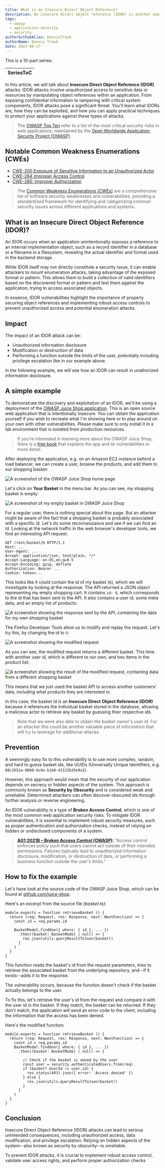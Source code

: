 ```yaml
---
title: What is an Insecure Direct Object Reference?
description: An insecure direct object reference (IDOR) is another one of the OWASP Top 10 vulnerabilities. This article explains what it is and demonstrates a way to mitigate the risk.
tags:
  - owasp
  - application-security
  - security
authorGithubAlias: DennisTraub
authorName: Dennis Traub
date: 2022-06-27
---
```

This is a 10-part series:

| SeriesToC |
|-----------|

In this article, we will talk about **Insecure Direct Object Reference (IDOR)** attacks. IDOR attacks involve unauthorized access to sensitive data or resources by manipulating object references within an application. From exposing confidential information to tampering with critical system components, IDOR attacks pose a significant threat. You'll learn what IDORs are, how they can be exploited, and how you can apply practical techniques to protect your applications against these types of attacks.

> The [OWASP Top Ten](https://owasp.org/www-project-top-ten/) refer to a list of the most critical security risks in web applications, maintained by the [Open Worldwide Application Security Project (OWASP)](https://owasp.org/).

## Notable Common Weakness Enumerations (CWEs)

- [CWE-200 Exposure of Sensitive Information to an Unauthorized Actor](https://cwe.mitre.org/data/definitions/200.html)
- [CWE-284 Improper Access Control](https://cwe.mitre.org/data/definitions/284.html)
- [CWE-285: Improper Authorization](https://cwe.mitre.org/data/definitions/285.html)

> The [Common Weakness Enumerations (CWEs)](https://cwe.mitre.org/data/index.html) are a comprehensive list of software security weaknesses and vulnerabilities, providing a standardized framework for identifying and categorizing common security issues across different applications and systems.

## What is an Insecure Direct Object Reference (IDOR)?

An IDOR occurs when an application unintentionally exposes a reference to an internal implementation object, such as a record identifier in a database or a filename in a filesystem, revealing the actual identifier and format used in the backend storage.

While IDOR itself may not directly constitute a security issue, it can enable attackers to mount enumeration attacks, taking advantage of the exposed format or pattern. This allows them to build a collection of valid identifiers based on the discovered format or pattern and test them against the application, trying to access associated objects. 

In essence, IDOR vulnerabilities highlight the importance of properly securing object references and implementing robust access controls to prevent unauthorized access and potential enumeration attacks.

## Impact

The impact of an IDOR attack can be:
- Unauthorized information disclosure
- Modification or destruction of data
- Performing a function outside the limits of the user, potentially including privilege escalation like in our example above.

In the following example, we will see how an IDOR can result in unathorized information dsiclosure.

## A simple example

To demonstrate the discovery and exploitation of an IDOR, we'll be using a deployment of the [OWASP Juice Shop application](https://owasp.org/www-project-juice-shop/). This is an open source web application that is intentionally insecure. You can obtain the application yourself if you wish to recreate what I'm showing here or to play around on your own with other vulnerabilities. Please make sure to only install it in a lab environment that is isolated from production resources.

> If you're interested in learning more about the OWASP Juice Shop, there is a [free book](https://pwning.owasp-juice.shop/) that explains the app and its vulnerabilities in more detail.

After deploying the application, e.g. on an Amazon EC2 instance behind a load balancer, we can create a user, browse the products, and add them to our shopping basket:

![A screenshot of the OWASP Juice Shop home page](images/juice-shop-home.png)

Let's click on **Your Basket** in the menu bar. As you can see, my shopping basket is empty:

![A screenshot of my empty basket in OWASP Juice Shop](images/juice-shop-basket.png)

For a regular user, there is nothing special about this page. But an attacker might be aware of the fact that a shopping basket is probably associated with a specific id. Let's do some reconnaissance and see if we can find an id. Looking at the network traffic in the web browser's developer tools, we find an interesting API request: 

```
GET /rest/basket/6 HTTP/1.1
Host: ...
User-Agent: ...
Accept: application/json, text/plain, */*
Accept-Language: en-US,en;q=0.5
Accept-Encoding: gzip, deflate
Authorization: Bearer ...
Cookie: token=...
```

This looks like it could contain the id of my basket (`6`), which we will investigate by looking at the response. The API returned a JSON object representing my empty shopping cart. It contains `id: 6`, which corresponds to the id that has been sent to the API. It also contains a user id, some meta data, and an empty list of products:

![A screenshot showing the response sent by the API, containing the data for my own shopping basket](images/developer-tools-response-01.png)

The Firefox Developer Tools allow us to modify and replay the request. Let's try this, by changing the id to `5`:

![A screenshot showing the modified request](images/developer-tools-modify-request.png)

As you can see, the modified request returns a different basket. This time with another user id, which is different to our own, and two items in the product list:

![A screenshot showing the result of the modified request, containing data from a different shopping basket](images/developer-tools-modified-request.png)

This means that we just used the basket API to access another customers' data, including what products they are interested in.

In this case, the basket id is an **Insecure Direct Object Reference (IDOR)** because it references the individual basket stored in the database, allowing a malicious actor to retrieve any basket by guessing their respective ids.

> Note that we were also able to obtain the basket owner's user id. For an attacker this could be another valuable piece of information that will try to leverage for additional attacks.

## Prevention

A seemingly easy fix to this vulnerability is to use more complex, random, and hard to guess basket ids, like UUIDs (Universally Unique Identifiers, e.g. `88c2652a-8080-4c9e-b1b0-42122b35e9a1`).

However, this approach would mean that the security of our application depends on secrecy or hidden aspects of the system. This approach is commonly known as **Security by Obscurity** and is considered weak and unreliable. Determined attackers can often discover obscured ids through further analysis or reverse engineering. 

An IDOR vulnerability is a type of **Broken Access Control**, which is one of the most common web application security risks. To mitigate IDOR vulnerabilities, it is essential to implement robust security measures, such as proper authentication and authorization checks, instead of relying on hidden or undisclosed components of a system.

> **[A01:2021B – Broken Access Control (OWASP)](https://owasp.org/Top10/A01_2021-Broken_Access_Control):** "Access control enforces policy such that users cannot act outside of their intended permissions. Failures typically lead to unauthorized information disclosure, modification, or destruction of data, or performing a business function outside the user's limits."

## How to fix the example

Let's have look at the source code of the OWASP Juice Shop, which can be found at [github.com/juice-shop](https:github.com/juice-shop). 

Here's an excerpt from the source file _(basket.ts)_:

```
module.exports = function retrieveBasket () {
  return (req: Request, res: Response, next: NextFunction) => {
    const id = req.params.id

    BasketModel.findOne({ where: { id }, ... })
      .then((basket: BasketModel | null) => {
        res.json(utils.queryResultToJson(basket))
      }
    )
  }
}
```

This function reads the basket's id from the request parameters, tries to retrieve the associated basket from the underlying repository, and--if it exists--adds it to the response.

The vulnerability occurs, because the function doesn't check if the basket actually belongs to the user.

To fix this, let's retrieve the user's id from the request and compare it with the user id in the basket. If they match, the basket can be returned. If they don't match, the application will send an error code to the client, including the information that the access has been denied.

Here's the modified function:


```
module.exports = function retrieveBasket () {
  return (req: Request, res: Response, next: NextFunction) => {
    const id = req.params.id
    BasketModel.findOne({ where: { id }, ... })
      .then((basket: BasketModel | null) => {
        
        // Check if the basket is owned by the user
        const user = security.authenticatedUsers.from(req)
        if (basket?.UserId != user.id) {
          res.status(403).json({ error: 'Access denied' })
        } else {
          res.json(utils.queryResultToJson(basket))
        }
      }
    )
  }
}
```

## Conclusion

Insecure Direct Object Reference (IDOR) attacks can lead to serious unintended consequences, including unauthorized access, data modification, and privilege escalation. Relying on hidden aspects of the system--also known as security by obscurity--is unreliable. 

To prevent IDOR attacks, it is crucial to implement robust access control, validate user access rights, and perform proper authorization checks
